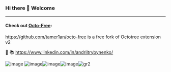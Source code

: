 ### Hi there 👋 Welcome 

--------

#### Check out [Octo-Free](https://chrome.google.com/webstore/detail/octo-free/japafjdhbmaapfhklkppbigmkioikboe):
https://github.com/tamer1an/octo-free is a free fork of Octotree extension v2 

:penguin: :books: https://www.linkedin.com/in/andriitrybynenko/

![image](https://user-images.githubusercontent.com/956869/132105943-766965b8-d762-48c7-9fdb-7ef0b3afd0e5.png)
![image](https://user-images.githubusercontent.com/956869/132124312-f84081cf-50d6-4f80-a2aa-e1935f5c12b7.png)![image](https://user-images.githubusercontent.com/956869/132124252-4b8edffb-eb66-4ba2-ac18-02035a950be8.png)![image](https://user-images.githubusercontent.com/956869/132124267-921c299c-8f05-4872-8575-c59dca2ba1de.png)![gr2](https://user-images.githubusercontent.com/956869/132124330-68d1cb7a-2242-40d4-9db5-82112460bf5c.png)








<!--
**tamer1an/tamer1an** is a ✨ _special_ ✨ repository because its `README.md` (this file) appears on your GitHub profile.

Here are some ideas to get you started:

- 🔭 I’m currently working on ...
- 🌱 I’m currently learning ...
- 👯 I’m looking to collaborate on ...
- 🤔 I’m looking for help with ...
- 💬 Ask me about ...
- 📫 How to reach me: ...
- 😄 Pronouns: ...
- ⚡ Fun fact: ...
-->
